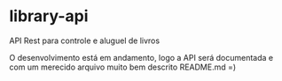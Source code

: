 # library-api
API Rest para controle e aluguel de livros

O desenvolvimento está em andamento, logo a API será documentada e com um merecido arquivo muito bem descrito README.md =)
